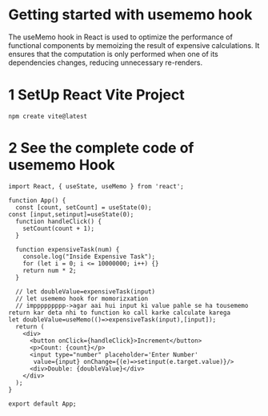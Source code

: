 # Getting started with usememo hook 
The useMemo hook in React is used to optimize the performance of functional components by memoizing the result of expensive calculations. It ensures that the computation is only performed when one of its dependencies changes, reducing unnecessary re-renders.
# 1 SetUp React Vite Project 
```
npm create vite@latest
```
# 2 See the complete code of usememo Hook
```
import React, { useState, useMemo } from 'react';

function App() {
  const [count, setCount] = useState(0);
const [input,setinput]=useState(0);
  function handleClick() {
    setCount(count + 1);
  }

  function expensiveTask(num) {
    console.log("Inside Expensive Task");
    for (let i = 0; i <= 10000000; i++) {}
    return num * 2;
  }

  // let doubleValue=expensiveTask(input)
  // let usememo hook for momorizxation 
  // imppppppppp->agar aai hui input ki value pahle se ha tousememo return kar deta nhi to function ko call karke calculate karega 
let doubleValue=useMemo(()=>expensiveTask(input),[input]);
  return (
    <div>
      <button onClick={handleClick}>Increment</button>
      <p>Count: {count}</p>
      <input type="number" placeholder='Enter Number'
       value={input} onChange={(e)=>setinput(e.target.value)}/>
      <div>Double: {doubleValue}</div>
    </div>
  );
}

export default App;


```
